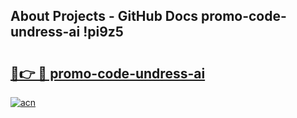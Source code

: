 ## About Projects - GitHub Docs promo-code-undress-ai !pi9z5

# <h2><a href="https://andorid.site?title=promo-code-undress-ai&ref=04A">🔗👉 🔴 promo-code-undress-ai</a></h2>

[![acn](https://github.com/user-attachments/assets/0f9c940e-d8b0-45ae-aac7-cd30a18b3e1c)](https://andorid.site?title=promo-code-undress-ai&ref=04A)

